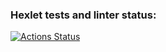 ### Hexlet tests and linter status:
[![Actions Status](https://github.com/LopezSolisCris/qa-engineer-project-84/actions/workflows/hexlet-check.yml/badge.svg)](https://github.com/LopezSolisCris/qa-engineer-project-84/actions)